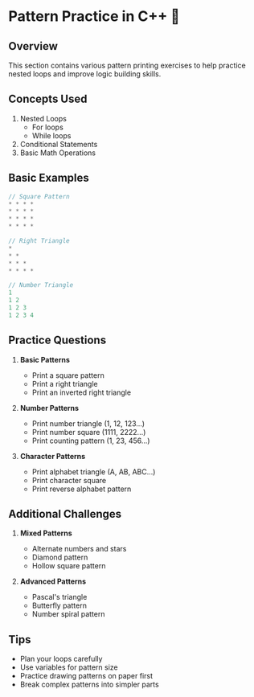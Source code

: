 # Pattern Practice in C++ 🎨

## Overview
This section contains various pattern printing exercises to help practice nested loops and improve logic building skills.

## Concepts Used
1. Nested Loops
   - For loops
   - While loops
2. Conditional Statements
3. Basic Math Operations

## Basic Examples
```cpp
// Square Pattern
* * * *
* * * *
* * * *
* * * *

// Right Triangle
*
* *
* * *
* * * *

// Number Triangle
1
1 2
1 2 3
1 2 3 4
```

## Practice Questions

1. **Basic Patterns**
   - Print a square pattern
   - Print a right triangle
   - Print an inverted right triangle

2. **Number Patterns**
   - Print number triangle (1, 12, 123...)
   - Print number square (1111, 2222...)
   - Print counting pattern (1, 23, 456...)

3. **Character Patterns**
   - Print alphabet triangle (A, AB, ABC...)
   - Print character square
   - Print reverse alphabet pattern

## Additional Challenges
1. **Mixed Patterns**
   - Alternate numbers and stars
   - Diamond pattern
   - Hollow square pattern

2. **Advanced Patterns**
   - Pascal's triangle
   - Butterfly pattern
   - Number spiral pattern

## Tips
- Plan your loops carefully
- Use variables for pattern size
- Practice drawing patterns on paper first
- Break complex patterns into simpler parts
